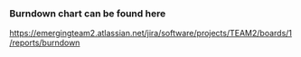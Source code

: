 ### Burndown chart can be found here

https://emergingteam2.atlassian.net/jira/software/projects/TEAM2/boards/1/reports/burndown
